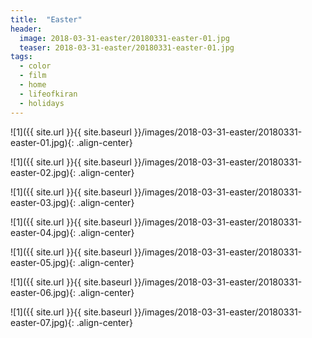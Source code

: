 ```yaml
---
title:  "Easter"
header:
  image: 2018-03-31-easter/20180331-easter-01.jpg
  teaser: 2018-03-31-easter/20180331-easter-01.jpg
tags: 
  - color
  - film
  - home
  - lifeofkiran
  - holidays
---
```


<p></p>
![1]({{ site.url }}{{ site.baseurl }}/images/2018-03-31-easter/20180331-easter-01.jpg){: .align-center}
<figcaption> </figcaption>
<p></p>

<p></p>
![1]({{ site.url }}{{ site.baseurl }}/images/2018-03-31-easter/20180331-easter-02.jpg){: .align-center}
<figcaption> </figcaption>
<p></p>

<p></p>
![1]({{ site.url }}{{ site.baseurl }}/images/2018-03-31-easter/20180331-easter-03.jpg){: .align-center}
<figcaption> </figcaption>
<p></p>

<p></p>
![1]({{ site.url }}{{ site.baseurl }}/images/2018-03-31-easter/20180331-easter-04.jpg){: .align-center}
<figcaption> </figcaption>
<p></p>

<p></p>
![1]({{ site.url }}{{ site.baseurl }}/images/2018-03-31-easter/20180331-easter-05.jpg){: .align-center}
<figcaption> </figcaption>
<p></p>

<p></p>
![1]({{ site.url }}{{ site.baseurl }}/images/2018-03-31-easter/20180331-easter-06.jpg){: .align-center}
<figcaption> </figcaption>
<p></p>

<p></p>
![1]({{ site.url }}{{ site.baseurl }}/images/2018-03-31-easter/20180331-easter-07.jpg){: .align-center}
<figcaption> </figcaption>
<p></p>

